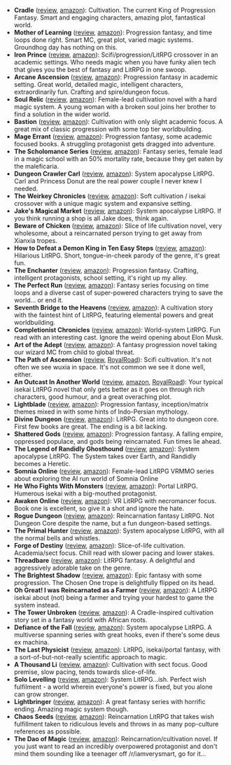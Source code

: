 * **Cradle** ([review](https://cosmiccoding.com.au/reviews/cradle), [amazon](https://amzn.to/3Ab6Xpc)): Cultivation. The current King of Progression Fantasy. Smart and engaging characters, amazing plot, fantastical world.
* **Mother of Learning** ([review](https://cosmiccoding.com.au/reviews/mol), [amazon](https://amzn.to/3c7Bj3Y)): Progression fantasy, and time loops done right. Smart MC, great plot, varied magic systems. Groundhog day has nothing on this.
* **Iron Prince** ([review](https://cosmiccoding.com.au/reviews/iron_prince), [amazon](https://amzn.to/3ccRvAP)): Scifi/progression/LitRPG crossover in an academic settings. Who needs magic when you have funky alien tech that gives you  the best of fantasy and LitRPG in one swoop.
* **Arcane Ascension** ([review](https://cosmiccoding.com.au/reviews/arcane_ascension), [amazon](https://amzn.to/3KoS6w9)): Progression fantasy in academic setting. Great world, detailed magic, intelligent characters, extraordinarily fun. Crafting and spire/dungeon focus.
* **Soul Relic** ([review](https://cosmiccoding.com.au/reviews/soul_relic), [amazon](https://mybook.to/SoulRelic)): Female-lead cultivation novel with a hard magic system. A young woman with a broken soul joins her brother to find a solution in the wider world.
* **Bastion** ([review](https://cosmiccoding.com.au/reviews/bastion), [amazon](https://amzn.to/3wiWIh8)): Cultivation with only slight academic focus. A great mix of classic progression with some top tier worldbuilding.
* **Mage Errant** ([review](https://cosmiccoding.com.au/reviews/mage_errant), [amazon](https://amzn.to/3PxKDM4)): Progression fantasy, some academic focused books. A struggling protagonist gets dragged into adventure.
* **The Scholomance Series** ([review](https://cosmiccoding.com.au/reviews/scholomance), [amazon](https://amzn.to/3ChXxuE)): Fantasy series, female lead in a magic school with an 50% mortality rate, because they get eaten by the maleficaria.
* **Dungeon Crawler Carl** ([review](https://cosmiccoding.com.au/reviews/carl), [amazon](https://amzn.to/3pBV7zv)): System apocalypse LitRPG. Carl and Princess Donut are the real power couple I never knew I needed.
* **The Weirkey Chronicles** ([review](https://cosmiccoding.com.au/reviews/weirkey), [amazon](https://amzn.to/3ALjnWp)): Soft cultivation / isekai crossover with a unique magic system and expansive setting.
* **Jake's Magical Market** ([review](https://cosmiccoding.com.au/reviews/jmm), [amazon](https://amzn.to/3QWqWyz)): System apocalypse LitRPG. If you think running a shop is all Jake does, think again.
* **Beware of Chicken** ([review](https://cosmiccoding.com.au/reviews/chicken), [amazon](https://amzn.to/3QHxFws)): Slice of life cultivation novel, very wholesome, about a reincarnated person trying to get away from Xianxia tropes.
* **How to Defeat a Demon King in Ten Easy Steps** ([review](https://cosmiccoding.com.au/reviews/ten_steps), [amazon](https://amzn.to/3T3QBY2)): Hilarious LitRPG. Short, tongue-in-cheek parody of the genre, it's great fun.
* **The Enchanter** ([review](https://cosmiccoding.com.au/reviews/enchanter), [amazon](https://amzn.to/3pzKZqN)): Progression fantasy. Crafting, intelligent protagonists, school setting, it's right up my alley.
* **The Perfect Run** ([review](https://cosmiccoding.com.au/reviews/perfect_run), [amazon](https://amzn.to/3ABddrs)): Fantasy series focusing on time loops and a diverse cast of super-powered characters trying to save the world... or end it.
* **Seventh Bridge to the Heavens** ([review](https://cosmiccoding.com.au/reviews/seventh), [amazon](https://amzn.to/3PSXj0l)): A cultivation story with the faintest hint of LitRPG, featuring elemental powers and great worldbuilding.
* **Completionist Chronicles** ([review](https://cosmiccoding.com.au/reviews/cc), [amazon](https://amzn.to/3cbkftQ)): World-system LitRPG. Fun read with an interesting cast. Ignore the weird opening about Elon Musk.
* **Art of the Adept** ([review](https://cosmiccoding.com.au/reviews/adept), [amazon](https://amzn.to/3PGijHn)): A fantasy progression novel taking our wizard MC from child to global threat.
* **The Path of Ascension** ([review](https://cosmiccoding.com.au/reviews/path_ascension), [RoyalRoad](https://www.royalroad.com/fiction/40920/the-path-of-ascension)): Scifi cultivation. It's not often we see wuxia in space. It's not common we see it done well, either.
* **An Outcast In Another World** ([review](https://cosmiccoding.com.au/reviews/outcast), [amazon](https://amzn.to/3QD9ejH), [RoyalRoad](https://www.royalroad.com/fiction/42385/an-outcast-in-another-world-subtitle-is-insanity)): Your typical isekai LitRPG novel that only gets better as it goes on through rich characters, good humour, and a great overaching plot.
* **Lightblade** ([review](https://cosmiccoding.com.au/reviews/lightblade), [amazon](https://amzn.to/3c6W13Z)): Progression fantasy, inception/matrix themes mixed in with some hints of Indo-Persian mythology.
* **Divine Dungeon** ([review](https://cosmiccoding.com.au/reviews/divine_dungeon), [amazon](https://amzn.to/3T3lmw5)): LitRPG. Great into to dungeon core. First few books are great. The ending is a bit lacking.
* **Shattered Gods** ([review](https://cosmiccoding.com.au/reviews/shattered_gods), [amazon](https://amzn.to/3KbNV6p)): Progression fantasy. A falling empire, oppressed populace, and gods being reincarnated. Fun times lie ahead.
* **The Legend of Randidly Ghosthound** ([review](https://cosmiccoding.com.au/reviews/ghosthound), [amazon](https://amzn.to/3Kh56nq)): System apocalypse LitRPG. The System takes over Earth, and Randidly becomes a Heretic.
* **Somnia Online** ([review](https://cosmiccoding.com.au/reviews/somnia), [amazon](https://amzn.to/3pyD5Ot)): Female-lead LitRPG VRMMO series about exploring the AI run world of Somnia Online
* **He Who Fights With Monsters** ([review](https://cosmiccoding.com.au/reviews/hwfwm), [amazon](https://amzn.to/3AeR0ht)): Portal LitRPG. Humerous isekai with a big-mouthed protagonist.
* **Awaken Online** ([review](https://cosmiccoding.com.au/reviews/awaken), [amazon](https://amzn.to/3R0dgTi)): VR LitRPG with necromancer focus. Book one is excellent, so give it a shot and ignore the hate.
* **Rogue Dungeon** ([review](https://cosmiccoding.com.au/reviews/rogue_dungeon), [amazon](https://amzn.to/3QHxwJq)): Reincarnation fantasy LitRPG. Not Dungeon Core despite the name, but a fun dungeon-based settings.
* **The Primal Hunter** ([review](https://cosmiccoding.com.au/reviews/hunter), [amazon](https://amzn.to/3QGrlVZ)): System apocalypse LitRPG, with all the normal bells and whistles.
* **Forge of Destiny** ([review](https://cosmiccoding.com.au/reviews/forge_destiny), [amazon](https://amzn.to/3ch0Qrc)): Slice-of-life cultivation. Academia/sect focus. Chill read with slower pacing and lower stakes.
* **Threadbare** ([review](https://cosmiccoding.com.au/reviews/threadbare), [amazon](https://amzn.to/3wjCd40)): LitRPG fantasy. A delightful and aggressively adorable take on the genre.
* **The Brightest Shadow** ([review](https://cosmiccoding.com.au/reviews/brightest_shadow), [amazon](https://amzn.to/3Kh4Zs0)): Epic fantasy with some progression. The Chosen One trope is delightfully flipped on its head.
* **Oh Great! I was Reincarnated as a Farmer** ([review](https://cosmiccoding.com.au/reviews/farmer), [amazon](https://amzn.to/3dMQZK7)): A LitRPG isekai about (not) being a farmer and trying your hardest to game the system instead.
* **The Tower Unbroken** ([review](https://cosmiccoding.com.au/reviews/tower_unbroken), [amazon](https://amzn.to/3U1CMdh)): A Cradle-inspired cultivation story set in a fantasy world with African roots.
* **Defiance of the Fall** ([review](https://cosmiccoding.com.au/reviews/defiance), [amazon](https://amzn.to/3wivnMa)): System apocalypse LitRPG. A multiverse spanning series with great hooks, even if there's some deus ex machina.
* **The Last Physicist** ([review](https://cosmiccoding.com.au/reviews/physicist), [amazon](https://amzn.to/3ChXwXH)): LitRPG, isekai/portal fantasy, with a sort-of-but-not-really scientific approach to magic.
* **A Thousand Li** ([review](https://cosmiccoding.com.au/reviews/thousand_li), [amazon](https://amzn.to/3ClquWn)): Cultivation with sect focus. Good premise, slow pacing, tends towards slice-of-life.
* **Solo Levelling** ([review](https://cosmiccoding.com.au/reviews/solo_levelling), [amazon](https://amzn.to/3QD8XgF)): System LitRPG...ish. Perfect wish fulfilment - a world wherein everyone's power is fixed, but you alone can grow stronger.
* **Lightbringer** ([review](https://cosmiccoding.com.au/reviews/lightbringer), [amazon](https://www.amazon.co.uk/Black-Prism-Book-Lightbringer/dp/1841499048)): A great fantasy series with horrific ending. Amazing magic system though.
* **Chaos Seeds** ([review](https://cosmiccoding.com.au/reviews/land), [amazon](https://amzn.to/3T7Eedm)): Reincarnation LitRPG that takes wish fulfillment taken to ridiculous levels and throws in as many pop-culture references as possible.
* **The Dao of Magic** ([review](https://cosmiccoding.com.au/reviews/dao_of_magic), [amazon](https://amzn.to/3dzUaEY)): Reincarnation/cultivation novel. If you just want to read an incredibly overpowered protagonist and don't mind them sounding like a teenager off /r/iamverysmart, go for it...